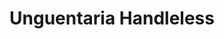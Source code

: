 ---
label: 
title: "Unguentaria Handleless"
order: 860
layout: table-of-contents
presentation: grid
previousPage: /catalogue/a_vessels/i_ancient/3_blown/2_free_blown/10_jars/cat-315/
---